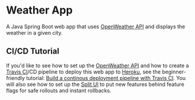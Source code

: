 # Weather App

A Java Spring Boot web app that uses [OpenWeather API](https://openweathermap.org/api) and displays the weather in a given city.

## CI/CD Tutorial

If you'd like to see how to set up the [OpenWeather API](https://openweathermap.org/api) and how to create a [Travis CI](https://www.travis-ci.com/)/CD pipeline to deploy this web app to [Heroku](https://www.heroku.com/), see the beginner-friendly tutorial: [Build a continous deployment pipeline with Travis CI](https://www.split.io/blog/java-continuous-deployment-tutorial/). You will also see how to set up the [Split UI](https://app.split.io) to put new features behind feature flags for safe rollouts and instant rollbacks.

